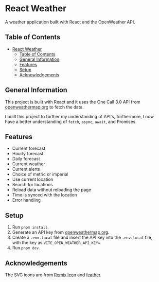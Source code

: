 # React Weather

A weather application built with React and the OpenWeather API.

## Table of Contents

<!--toc:start-->

- [React Weather](#react-weather)
  - [Table of Contents](#table-of-contents)
  - [General Information](#general-information)
  - [Features](#features)
  - [Setup](#setup)
  - [Acknowledgements](#acknowledgements)
  <!--toc:end-->

## General Information

This project is built with React and it uses the One Call 3.0 API from [openweathermap.org](https://openweathermap.org) to fetch the data.

I built this project to further my understanding of API's, furthermore, I now have a better understanding of `fetch`, `async`, `await`, and Promises.

## Features

- Current forecast
- Hourly forecast
- Daily forecast
- Current weather
- Current alerts
- Choice of metric or imperial
- Use current location
- Search for locations
- Reload data without reloading the page
- Time is synced with the location
- Error handling

## Setup

1. Run `pnpm install`.
2. Generate an API key from [openweathermap.org](https://openweathermap.org).
3. Create a `.env.local` file and insert the API key into the `.env.local` file, with the key as `VITE_OPEN_WEATHER_API_KEY=`.
4. Run `pnpm dev`.

## Acknowledgements

The SVG icons are from [Remix Icon](https://github.com/Remix-Design/remixicon) and [feather](https://github.com/feathericons/feather).
